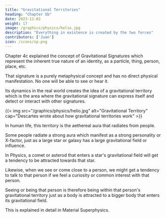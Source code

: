 ```yaml
---
title: "Gravitational Territories"
heading: "Chapter 5b"
date: 2023-11-02
weight: 17
image: /graphics/physics/helio.jpg
description: "Everything in existence is created by the two forces"
contributors: ['Juan']
icon: /icons/sp.png
---
```



Chapter 4c explained the concept of Gravitational Signatures which represent the inherent true nature of an identity, as a particle, thing, person, place, etc.   

That signature is a purely metaphysical concept and has no direct physical manifestation. No one will be able to see or hear it. 

Its dynamics in the real world creates the idea of a gravitational territory which is the area where the gravitational signature can express itself and detect or interact with other signatures.

{{< img src="/graphics/physics/helio.jpg" alt="Gravitational Territory" cap="Descartes wrote about how gravitational territories work" >}}

In human life, this territory is the aethereal aura that radiates from people.   

Some people radiate a strong aura which manifest as a strong personality or X-factor, just as a large star or galaxy has a large gravitational field or influence.

In Physics, a comet or asterod that enters a star's gravitational field will get a tendency to be attracted towards that star. 

Likewise, when we see or come close to a person, we might get a tendency to talk to that person if we feel a curiosity or common interest with that person.

Seeing or being that person is therefore being within that person's gravitational territory just as a body is attracted to a  bigger body that enters its gravitational field.

This is explained in detail in Material Superphysics. 


